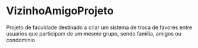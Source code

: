 # VizinhoAmigoProjeto
Projeto de faculdade destinado a criar um sistema de troca de favores entre usuarios que participam de um mesmo grupo, sendo familia, amigos ou condominio
